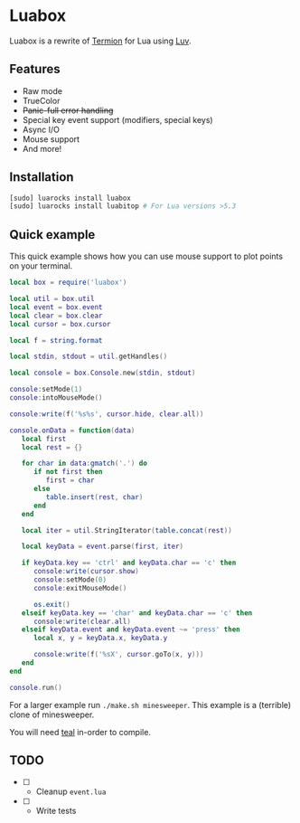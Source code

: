 # Luabox

Luabox is a rewrite of [Termion](https://github.com/redox-os/termion) for Lua using [Luv](https://github.com/luvit/luv).

## Features

* Raw mode
* TrueColor
* ~~Panic-full error handling~~
* Special key event support (modifiers, special keys)
* Async I/O
* Mouse support
* And more!

## Installation

```sh
[sudo] luarocks install luabox
[sudo] luarocks install luabitop # For Lua versions >5.3
```

## Quick example

This quick example shows how you can use mouse support to plot points on your terminal.

```lua
local box = require('luabox')

local util = box.util
local event = box.event
local clear = box.clear
local cursor = box.cursor

local f = string.format

local stdin, stdout = util.getHandles()

local console = box.Console.new(stdin, stdout)

console:setMode(1)
console:intoMouseMode()

console:write(f('%s%s', cursor.hide, clear.all))

console.onData = function(data)
   local first
   local rest = {}

   for char in data:gmatch('.') do
      if not first then
         first = char
      else
         table.insert(rest, char)
      end
   end

   local iter = util.StringIterator(table.concat(rest))

   local keyData = event.parse(first, iter)

   if keyData.key == 'ctrl' and keyData.char == 'c' then
      console:write(cursor.show)
      console:setMode(0)
      console:exitMouseMode()

      os.exit()
   elseif keyData.key == 'char' and keyData.char == 'c' then
      console:write(clear.all)
   elseif keyData.event and keyData.event ~= 'press' then
      local x, y = keyData.x, keyData.y

      console:write(f('%sX', cursor.goTo(x, y)))
   end
end

console.run()
```

For a larger example run `./make.sh minesweeper`. This example is a (terrible) clone of minesweeper.

You will need [teal](https://github.com/teal-language/tl) in-order to compile.

## TODO

* [ ] - Cleanup `event.lua`
* [ ] - Write tests